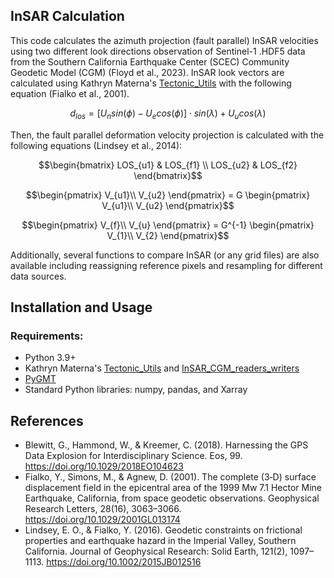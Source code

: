 ## InSAR Calculation
This code calculates the azimuth projection (fault parallel) InSAR velocities using two different look directions observation of Sentinel-1 .HDF5 data from the Southern California Earthquake Center (SCEC) Community Geodetic Model (CGM) (Floyd et al., 2023). InSAR look vectors are calculated using Kathryn Materna's [Tectonic_Utils](https://github.com/kmaterna/Tectonic_Utils) with the following equation (Fialko et al., 2001).

$$d_{los} =[U_n  sin⁡(ϕ)-U_e  cos⁡(ϕ) ]⋅sin⁡(λ)+U_u cos⁡(λ)$$

Then, the fault parallel deformation velocity projection is calculated with the following equations (Lindsey et al., 2014):

$$\begin{bmatrix}
LOS_{u1} & LOS_{f1} \\
LOS_{u2} & LOS_{f2}
\end{bmatrix}$$

$$\begin{pmatrix}
V_{u1}\\
V_{u2}
\end{pmatrix} = G \begin{pmatrix}
V_{u1}\\
V_{u2}
\end{pmatrix}$$

$$\begin{pmatrix}
V_{f}\\
V_{u}
\end{pmatrix} = G^{-1} \begin{pmatrix}
V_{1}\\
V_{2}
\end{pmatrix}$$

Additionally, several functions to compare InSAR (or any grid files) are also available including reassigning reference pixels and resampling for different data sources.

## Installation and Usage
### Requirements:
- Python 3.9+
- Kathryn Materna's [Tectonic_Utils](https://github.com/kmaterna/Tectonic_Utils) and [InSAR_CGM_readers_writers](https://github.com/kmaterna/InSAR_CGM_readers_writers)
- [PyGMT](https://www.pygmt.org/latest/)
- Standard Python libraries: numpy, pandas, and Xarray

## References
- Blewitt, G., Hammond, W., & Kreemer, C. (2018). Harnessing the GPS Data Explosion for Interdisciplinary Science. Eos, 99. https://doi.org/10.1029/2018EO104623
- Fialko, Y., Simons, M., & Agnew, D. (2001). The complete (3‐D) surface displacement field in the epicentral area of the 1999 Mw 7.1 Hector Mine Earthquake, California, from space geodetic observations. Geophysical Research Letters, 28(16), 3063–3066. https://doi.org/10.1029/2001GL013174
- Lindsey, E. O., & Fialko, Y. (2016). Geodetic constraints on frictional properties and earthquake hazard in the Imperial Valley, Southern California. Journal of Geophysical Research: Solid Earth, 121(2), 1097–1113. https://doi.org/10.1002/2015JB012516
